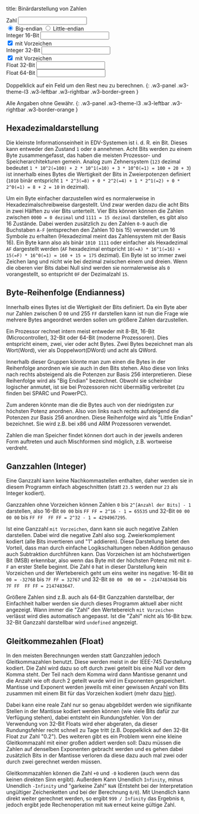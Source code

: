 title: Binärdarstellung von Zahlen

<div class="w3-row-padding" style="padding-left: 0px;">
  <div class="w3-half">
    <label for="num">Zahl</label>
    <input class="w3-input w3-border w3-hover-theme w3-theme-l1" name="num" id="num" type="text" onchange="changeNum();" ondblclick="changeNum();">
  </div>
  <div class="w3-half">
    <input class="w3-radio" type="radio" name="endian" id="bendian" onclick="changeNum();" checked>
    <label for="bendian">Big-endian</label>
    <input class="w3-radio" type="radio" name="endian" id="lendian" onclick="changeNum();">
    <label for="lendian">Little-endian</label>
  </div>
</div>

<div class="w3-row-padding w3-margin-top" style="padding-left: 0px;">
  <div class="w3-half">
  <label for="int32">Integer 16-Bit</label>
  <input class="w3-input w3-border w3-hover-theme w3-theme-l1" name="int16" id="int16" type="text" onchange="changeInt16();" ondblclick="changeInt16();">
  </div>
  <div class="w3-half">
    <input class="w3-check" type="checkbox" id="signed16" onclick="changeInt16();" checked>
    <label for="signed16">mit Vorzeichen</label>
  </div>
</div>

<div class="w3-row-padding w3-margin-top" style="padding-left: 0px;">
  <div class="w3-half">
  <label for="int32">Integer 32-Bit</label>
  <input class="w3-input w3-border w3-hover-theme w3-theme-l1" name="int32" id="int32" type="text" onchange="changeInt32();" ondblclick="changeInt32();">
  </div>
  <div class="w3-half">
    <input class="w3-check" type="checkbox" id="signed32" onclick="changeInt32();" checked>
    <label for="signed32">mit Vorzeichen</label>
  </div>
</div>

<div class="w3-row-padding w3-margin-top" style="padding-left: 0px;">
  <div class="w3-half">
    <label for="float32">Float 32-Bit</label>
    <input class="w3-input w3-border w3-hover-theme w3-theme-l1" name="float32" id="float32" type="text" onchange="changeFloat32();" ondblclick="changeFloat32();">
  </div>
  <div class="w3-half">
    <div class="w3-badge w3-theme-l1" id="f32info"></div>
  </div>
</div>

<div class="w3-row-padding w3-margin-top" style="padding-left: 0px;">
  <div class="w3-half">
    <label for="float64">Float 64-Bit</label>
    <input class="w3-input w3-border w3-hover-theme w3-theme-l1" name="float64" id="float64" type="text" onchange="changeFloat64();" ondblclick="changeFloat64();">
  </div>
  <div class="w3-half">
    <div class="w3-badge w3-theme-l1" id="f64info"></div>
  </div>
</div>

Doppelklick auf ein Feld um den Rest neu zu berechnen.
{: .w3-panel .w3-theme-l3 .w3-leftbar .w3-rightbar .w3-border-green }

Alle Angaben ohne Gewähr.
{: .w3-panel .w3-theme-l3 .w3-leftbar .w3-rightbar .w3-border-orange }

## Hexadezimaldarstellung

Die kleinste Informationseinheit in EDV-Systemen ist i. d. R. ein Bit. Dieses kann entweder den Zustand `1` oder `0` annehmen. Acht Bits werden zu einem Byte zusammengefasst, das haben die meisten Prozessor- und Speicherarchitekturen gemein.
Analog zum Zehnersystem (`123` dezimal bedeutet `1 * 10^2(=100) + 2 * 10^1(=10) + 3 * 10^0(=1) = 100 + 20 + 3`) ist innerhalb eines Bytes die Wertigkeit der Bits in Zweierpotenzen definiert (`1010` binär entspricht `1 * 2^3(=8) + 0 * 2^2(=4) + 1 * 2^1(=2) + 0 * 2^0(=1) = 8 + 2 = 10` in dezimal).

Um ein Byte einfacher darzustellen wird es normalerweise in Hexadezimalschreibweise dargestellt. Und zwar werden dazu die acht Bits in zwei Hälften zu vier Bits unterteilt. Vier Bits können können die Zahlen zwischen `0000 = 0 dezimal` und `1111 = 15 dezimal` darstellen, es gibt also 16 Zustände. Dabei werden zusätzlich zu den Zahlen `0-9` auch die Buchstaben `A-F` (entsprechen den Zahlen 10 bis 15) verwendet um 16 Symbole zu erhalten (Hexadezimal meint das Zahlensystem mit der Basis 16). 
Ein Byte kann also als binär `1010 1111` oder einfacher als Hexadezimal `AF` dargestellt werden (`AF` hexadezimal entspricht `10(=A) * 16^1(=16) + 15(=F) * 16^0(=1) = 160 + 15 = 175` dezimal). Ein Byte ist so immer zwei Zeichen lang und nicht wie bei dezimal zwischen einem und dreien. Wenn die oberen vier Bits dabei Null sind werden sie normalerweise als `0` vorangestellt, so entspricht `0F` der Dezimalzahl `15`.


## Byte-Reihenfolge (Endianness)

Innerhalb eines Bytes ist die Wertigkeit der Bits definiert. Da ein Byte aber nur Zahlen zwischen 0 `00` und 255 `FF` darstellen kann ist nun die Frage wie mehrere Bytes angeordnet werden sollen um größere Zahlen darzustellen.

Ein Prozessor rechnet intern meist entweder mit 8-Bit, 16-Bit (Microcontroller), 32-Bit oder 64-Bit (moderne Prozessoren). Dies entspricht einem, zwei, vier oder acht Bytes. Zwei Bytes bezeichnet man als Wort(Word), vier als Doppelwort(DWord) und acht als QWord.

Innerhalb dieser Gruppen könnte man zum einen die Bytes in der Reihenfolge anordnen wie sie auch in den Bits stehen. Also diese von links nach rechts absteigend als die Potenzen zur Basis 256 interpretieren. Diese Reihenfolge wird als "Big Endian" bezeichnet. Obwohl sie scheinbar logischer anmutet, ist sie bei Prozessoren nicht übermäßig verbreitet (zu finden bei SPARC und PowerPC).

Zum anderen könnte man die die Bytes auch von der niedrigsten zur höchsten Potenz anordnen. Also von links nach rechts aufsteigend die Potenzen zur Basis 256 anordnen. Diese Reihenfolge wird als "Little Endian" bezeichnet. Sie wird z.B. bei x86 und ARM Prozessoren verwendet.

Zahlen die man Speicher findet können dort auch in der jeweils anderen Form auftreten und auch Mischformen sind möglich, z.B. wortweise verdreht.

## Ganzzahlen (Integer)

Eine Ganzzahl kann keine Nachkommastellen enthalten, daher werden sie in diesem Programm einfach abgeschnitten (statt `23.5` werden nur `23` als Integer kodiert).

Ganzzahlen ohne Vorzeichen können Zahlen `0` bis `2^[Anzahl der Bits] - 1` darstellen, also 16-Bit `00 00` bis `FF FF = 2^16 - 1 = 65535` und 32-Bit `00 00  00 00` bis `FF FF  FF FF = 2^32 - 1 = 4294967295`.

Ist eine Ganzzahl `mit Vorzeichen`, dann kann sie auch negative Zahlen darstellen. Dabei wird die negative Zahl also sog. Zweierkomplement kodiert (alle Bits invertieren und "1" addieren). Diese Darstellung bietet den Vorteil, dass man durch einfache Logikschaltungen neben Addition genauso auch Subtraktion durchführen kann. Das Vorzeichen ist am höchstwertigen Bit (MSB) erkennbar, also wenn das Byte mit der höchsten Potenz mit mit `8-F` an erster Stelle beginnt. Die Zahl `0` hat in dieser Darstellung kein Vorzeichen und der Wertebereich geht um eins weiter ins negative: 16-Bit `80 00 = -32768` bis `7F FF = 32767` und 32-Bit `80 00  00 00 = -2147483648` bis `7F FF  FF FF = 2147483647`.

Größere Zahlen sind z.B. auch als 64-Bit Ganzzahlen darstellbar, der Einfachheit halber werden sie durch dieses Programm aktuell aber nicht angezeigt. Wann immer die "Zahl" den Wertebereich `mit Vorzeichen` verlässt wird dies automatisch angepasst. Ist die "Zahl" nicht als 16-Bit bzw. 32-Bit Ganzzahl darstellbar wird `undefined` angezeigt.

## Gleitkommezahlen (Float)

In den meisten Berechnungen werden statt Ganzzahlen jedoch Gleitkommazahlen benutzt. Diese werden meist in der IEEE-745 Darstellung kodiert. Die Zahl wird dazu so oft durch zwei geteilt bis eine Null vor dem Komma steht. Der Teil nach dem Komma wird dann Mantisse genannt und die Anzahl wie oft durch 2 geteilt wurde wird im Exponenten gespeichert. Mantisse und Exponent werden jeweils mit einer gewissen Anzahl von Bits zusammen mit einem Bit für das Vorzeichen kodiert (mehr dazu [hier](https://www.h-schmidt.net/FloatConverter/IEEE754de.html)). 

Dabei kann eine reale Zahl nur so genau abgebildet werden wie signifikante Stellen in der Mantisse kodiert werden können (wie viele Bits dafür zur Verfügung stehen), dabei entsteht ein Rundungsfehler. Von der Verwendung von 32-Bit Floats wird eher abgeraten, da dieser Rundungsfehler recht schnell zu Tage tritt (z.B. Doppelklick auf den 32-Bit Float zur Zahl "0.2"). Des weiteren gibt es ein Problem wenn eine kleine Gleitkommazahl mit einer großen addiert werden soll: Dazu müssen die Zahlen auf denselben Exponenten gebracht werden und es gehen dabei zusätzlich Bits in der Mantisse verloren da diese dazu auch mal zwei oder durch zwei gerechnet werden müssen.

Gleitkommazahlen können die Zahl `+0` und `-0` kodieren (auch wenn das keinen direkten Sinn ergibt). Außerdem Kann Unendlich `Infinity`, minus Unendlich `-Infinity` und "garkeine Zahl" `NaN` (Entsteht bei der Interpretation ungültiger Zeichenketten und bei der Berechnung `0/0`). Mit Unendlich kann direkt weiter gerechnet werden, so ergibt `999 / Infinity` das Ergebnis `0`, jedoch ergibt jede Rechenoperation mit `NaN` erneut keine gültige Zahl.

<script>
var num = document.getElementById('num');
var lendian = document.getElementById('lendian');
var int16 = document.getElementById('int16');
var int32 = document.getElementById('int32');
var signed16 = document.getElementById('signed16');
var signed32 = document.getElementById('signed32');
var float32 = document.getElementById('float32');
var float64 = document.getElementById('float64');
var f32info = document.getElementById('f32info');
var f64info = document.getElementById('f64info');
var recalc = false;

const buffer = new ArrayBuffer(8);
const bview = new DataView(buffer);

if (num.value == '') {
  num.value = '23.5';
}

changeNum();

function byteToHex(byte) {
    return byte.toString(16).toUpperCase().padStart(2, '0');
}
function hexToByte(hex) {
    return parseInt(hex, 16);
}
function ToHex(bytes) {
    let hex='';
    for (let i=0; i < bytes; i++) {
        let h = byteToHex(bview.getUint8(i));
        if (i == bytes-1) {
            hex = hex + h;
        } else if (i % 2 == 1) {
            hex = hex + h + '  ';
        } else {
            hex = hex + h + ' ';
        }
    }
    return hex;
}

function fromHex(hexstr) {
    let hex = hexstr.replaceAll(' ','')
    if (hex.length % 2 == 0) {
        let k = 0;
        for (let i=0; i < hex.length; i = i + 2) {
            let byte = hexToByte(hex.substr(i,2));
            if (byte) {
                bview.setUint8(k, byte);
            } else {
                bview.setUint8(k, 0);
            }
            k = k + 1;
            if (k > 8) {
                break;
            }
        }
        if (k != 8) {
            for (let i=k; i < 8; i++) {
                bview.setUint8(k, 0);
            }
        }
        return true;
    } else {
        return false;
    }
}

function changeInt16() {
    let littleEndian = lendian.checked;
    if (!recalc && fromHex(int16.value)) {
        if (signed16.checked) {
            num.value = bview.getInt16(0, littleEndian).toString();
        } else {
            num.value = bview.getUint16(0, littleEndian).toString();
        }
        changeNum(1);
    }
}

function changeInt32() {
    let littleEndian = lendian.checked;
    if (!recalc && fromHex(int32.value)) {
        if (signed32.checked) {
            num.value = bview.getInt32(0, littleEndian).toString();
        } else {
            num.value = bview.getUint32(0, littleEndian).toString();
        }
        changeNum(2);
    }
}

function changeFloat32() {
    let littleEndian = lendian.checked;
    if (!recalc && fromHex(float32.value)) {
        num.value = bview.getFloat32(0, littleEndian).toString();
        changeNum(3);
    }
}

function changeFloat64() {
    let littleEndian = lendian.checked;
    if (!recalc && fromHex(float64.value)) {
        num.value = bview.getFloat64(0, littleEndian).toString();
        changeNum(4);
    }
}

function changeNum(i=0) {
    let ival = Math.trunc(num.value);
    let fval = parseFloat(num.value);
    let littleEndian = lendian.checked;
    recalc = true;
    if (ival || ival == 0) {
        if (i != 1) {
            if (ival > 32767 && ival <= 65535) {
                bview.setUint16(0, ival, littleEndian);
                int16.value = ToHex(2);
                signed16.checked = false;
            } else if (ival > -32768 && ival <= 32767) {
                bview.setInt16(0, ival, littleEndian);
                int16.value = ToHex(2);
                signed16.checked = true;
            } else {
                int16.value = 'undefined';
            }
        }
        if (i != 2) {
            if (ival > 2147483647 && ival <= 4294967295) {
                bview.setUint32(0, ival, littleEndian);
                int32.value = ToHex(4);
                signed32.checked = false;
            } else if (ival > -2147483648 && ival <= 2147483647) {
                bview.setInt32(0, ival, littleEndian);
                int32.value = ToHex(4);
                signed32.checked = true;
            } else {
                int32.value = 'undefined';
            }
        }
    } else {
        int16.value = 'undefined';
        int32.value = 'undefined';
    }
    if (fval || isNaN(fval) || fval == 0) {
        if (i != 3) {
            bview.setFloat32(0, fval, littleEndian);
            float32.value = ToHex(4);
        }
        if (i != 4) {
            bview.setFloat64(0, fval, littleEndian);
            float64.value = ToHex(8);
        }
        if (fromHex(float32.value)) {
            let f32 = bview.getFloat32(0, littleEndian)
            if (isNaN(f32)) {
                f32info.textContent = 'NaN';
            } else if (f32 == Infinity) {
                f32info.textContent = 'Infinity';
            } else if (f32 == -Infinity) {
                f32info.textContent = '-Infinity';
            } else {
                f32info.textContent = '';
            }
        }
        if (fromHex(float64.value)) {
            let f64 = bview.getFloat64(0, littleEndian)
            if (isNaN(f64)) {
                f64info.textContent = 'NaN';
            } else if (f64 == Infinity) {
                f64info.textContent = 'Infinity';
            } else if (f64 == -Infinity) {
                f64info.textContent = '-Infinity';
            } else {
                f64info.textContent = '';
            }
        }
    } else {
        float32.value = 'undefined';
        float64.value = 'undefined';
    }
    recalc = false;
}

</script>
